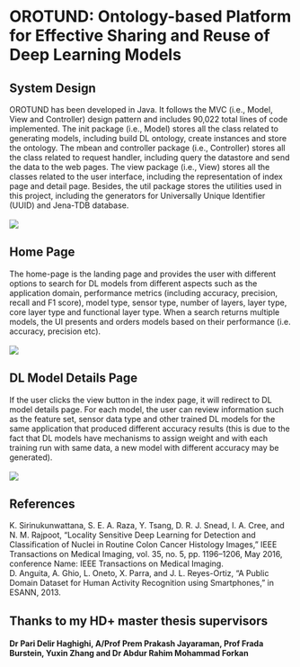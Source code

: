 # OROTUND: Ontology-based Platform for Effective Sharing and Reuse of Deep Learning Models

## System Design

OROTUND has been developed in Java. It follows the MVC (i.e., Model, View and Controller) design pattern and includes 90,022 total lines of code implemented. The init package (i.e., Model) stores all the class related to generating models, including build DL ontology, create instances and store the ontology. The mbean and controller package (i.e., Controller) stores all the class related to request handler, including query the datastore and send the data to the web pages. The view package (i.e., View) stores all the classes related to the user interface, including the representation of index page and detail page. Besides, the util package stores the utilities used in this project, including the generators for Universally Unique Identifier (UUID) and Jena-TDB database.
<br/>
<br/>
<img src="https://github.com/zqia0007/OROTUND/blob/master/WebContent/img/Library.png" />

## Home Page

The home-page is the landing page and provides the user with different options to search for DL models from different aspects such as the application domain, performance metrics (including accuracy, precision, recall and F1 score), model type, sensor type, number of layers, layer type, core layer type and functional layer type. When a search returns multiple models, the UI presents and orders models based on their performance (i.e. accuracy, precision etc).
<br/>
<br/>
<img src="https://github.com/zqia0007/OROTUND/blob/master/WebContent/img/case2a-860-983.png" />

## DL Model Details Page

If the user clicks the view button in the index page, it will redirect to DL model details page. For each model, the user can review information such as the feature set, sensor data type and other trained DL models for the same application that produced different accuracy results (this is due to the fact that DL models have mechanisms to assign weight and with each training run with same data, a new model with different accuracy may be generated).
<br/>
<br/>
<img src="https://github.com/zqia0007/OROTUND/blob/master/WebContent/img/case2a-additional.png" />

## References
K. Sirinukunwattana, S. E. A. Raza, Y. Tsang, D. R. J. Snead, I. A. Cree, and N. M. Rajpoot, “Locality Sensitive Deep Learning for Detection and Classification of Nuclei in Routine Colon Cancer Histology Images,” IEEE Transactions on Medical Imaging, vol. 35, no. 5, pp. 1196–1206, May 2016, conference Name: IEEE Transactions on Medical Imaging.
<br/>
D. Anguita, A. Ghio, L. Oneto, X. Parra, and J. L. Reyes-Ortiz, “A Public Domain Dataset for Human Activity Recognition using Smartphones,” in ESANN, 2013.

## Thanks to my HD+ master thesis supervisors
#### Dr Pari Delir Haghighi, A/Prof Prem Prakash Jayaraman, Prof Frada Burstein, Yuxin Zhang and Dr Abdur Rahim Mohammad Forkan
